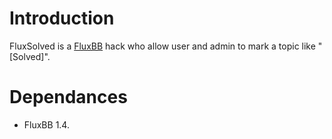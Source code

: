Introduction
============
FluxSolved is a [FluxBB](http://fluxbb.org/) hack who allow user and admin to mark a topic like "[Solved]".

Dependances
===========
 * FluxBB 1.4.
